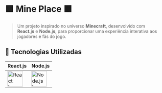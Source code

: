 # 🟩 Mine Place 🟫

> Um projeto inspirado no universo **Minecraft**, desenvolvido com **React.js** e **Node.js**, para proporcionar uma experiência interativa aos jogadores e fãs do jogo.

## 🚀 Tecnologias Utilizadas  
| **React.js** | **Node.js** |
|-------------|------------|
| <img src="https://cdn.jsdelivr.net/gh/devicons/devicon/icons/react/react-original.svg" height="50" alt="React logo"> | <img src="https://cdn.jsdelivr.net/gh/devicons/devicon/icons/nodejs/nodejs-original.svg" height="50" alt="Node.js logo"> | <img src="https://cdn.jsdelivr.net/gh/devicons/devicon/icons/styledcomponents/styledcomponents-original.svg" height="50" alt="Styled Components logo"> | <img src="https://cdn.jsdelivr.net/gh/devicons/devicon/icons/express/express-original.svg" height="50" alt="Express.js logo"> |
